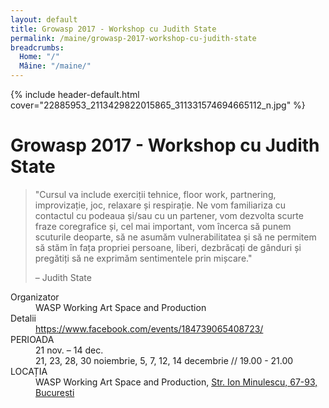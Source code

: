 ```yaml
---
layout: default
title: Growasp 2017 - Workshop cu Judith State
permalink: /maine/growasp-2017-workshop-cu-judith-state
breadcrumbs:
  Home: "/"
  Mâine: "/maine/"
---
```


{% include header-default.html cover="22885953_2113429822015865_311331574694665112_n.jpg" %}

# Growasp 2017 - Workshop cu Judith State

> "Cursul va include exerciții tehnice, floor work, partnering, improvizație, joc, relaxare și respirație. Ne vom familiariza cu contactul cu podeaua și/sau cu un partener, vom dezvolta scurte fraze coregrafice și, cel mai important, vom încerca să punem scuturile deoparte, să ne asumăm vulnerabilitatea și să ne permitem să stăm în fața propriei persoane, liberi, dezbrăcați de gânduri și pregătiți să ne exprimăm sentimentele prin mișcare."
>
> – Judith State

<dl class="dl">
  <dt>Organizator</dt>
  <dd>WASP Working Art Space and Production</dd>
  <dt>Detalii</dt>
  <dd><a href="https://www.facebook.com/events/184739065408723/">https://www.facebook.com/events/184739065408723/</a></dd>
  <dt>PERIOADA</dt>
  <dd>21 nov. – 14 dec.</dd>
  <dd>21, 23, 28, 30 noiembrie, 5, 7, 12, 14 decembrie // 19.00 - 21.00</dd>
  <dt>LOCAȚIA</dt>
  <dd>WASP Working Art Space and Production, <a href="https://www.google.ro/maps/place/Working+Art+Space+and+Production/@44.4146254,26.1189057,17z/data=!3m1!4b1!4m5!3m4!1s0x40b1fefcabd9cd2b:0x456eddb51e4439b2!8m2!3d44.4146254!4d26.1210944">Str. Ion  Minulescu, 67-93, București</a></dd>
</dl>



